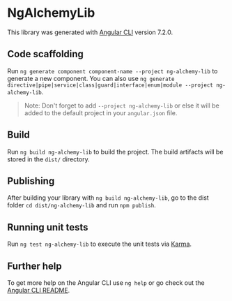 # NgAlchemyLib

This library was generated with [Angular CLI](https://github.com/angular/angular-cli) version 7.2.0.

## Code scaffolding

Run `ng generate component component-name --project ng-alchemy-lib` to generate a new component. You can also use `ng generate directive|pipe|service|class|guard|interface|enum|module --project ng-alchemy-lib`.
> Note: Don't forget to add `--project ng-alchemy-lib` or else it will be added to the default project in your `angular.json` file. 

## Build

Run `ng build ng-alchemy-lib` to build the project. The build artifacts will be stored in the `dist/` directory.

## Publishing

After building your library with `ng build ng-alchemy-lib`, go to the dist folder `cd dist/ng-alchemy-lib` and run `npm publish`.

## Running unit tests

Run `ng test ng-alchemy-lib` to execute the unit tests via [Karma](https://karma-runner.github.io).

## Further help

To get more help on the Angular CLI use `ng help` or go check out the [Angular CLI README](https://github.com/angular/angular-cli/blob/master/README.md).
